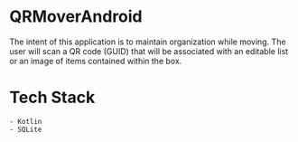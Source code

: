# QRMoverAndroid
The intent of this application is to maintain organization while moving. The user will scan a QR code (GUID) that will be associated with an editable list or an image of items contained within the box.

# Tech Stack
    - Kotlin
    - SQLite
